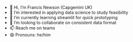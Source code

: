 - 👋 Hi, I’m Francis Newson (Capgemini UK)
- 👀 I’m interested in applying data science to study feasibility
- 🌱 I’m currently learning streamlit for quick prototyping
- 💞️ I’m looking to collaborate on consistent data format
- 📫 Reach me on teams
- 😄 Pronouns: he/him
